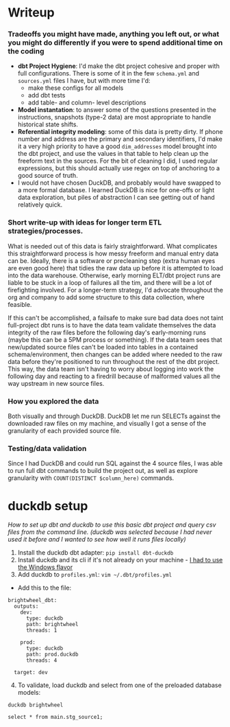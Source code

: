 # Writeup
### **Tradeoffs you might have made, anything you left out, or what you might do differently if you were to spend additional time on the coding**

  - **dbt Project Hygiene**: I'd make the dbt project cohesive and proper with full configurations. There is some of it in the few `schema.yml` and `sources.yml` files I have, but with more time I'd:
    - make these configs for all models
    - add dbt tests
    - add table- and column- level descriptions
  - **Model instantation**: to answer some of the questions presented in the instructions, snapshots (type-2 data) are most appropriate to handle historical state shifts.
  - **Referential integrity modeling**: some of this data is pretty dirty. If phone number and address are the primary and secondary identifiers, I'd make it a very high priority to have a good `dim_addresses` model brought into the dbt project, and use the values in that table to help clean up the freeform text in the sources. For the bit of cleaning I did, I used regular expressions, but this should actually use regex on top of anchoring to a good source of truth.
  - I would not have chosen DuckDB, and probably would have swapped to a more formal database. I learned DuckDB is nice for one-offs or light data exploration, but piles of abstraction I can see getting out of hand relatively quick.

### **Short write-up with ideas for longer term ETL strategies/processes.**

What is needed out of this data is fairly straightforward. What complicates this straightforward process is how messy freeform and manual entry data can be. Ideally, there is a software or precleaning step (extra human eyes are even good here) that tidies the raw data up before it is attempted to load into the data warehouse. Otherwise, early morning ELT/dbt project runs are liable to be stuck in a loop of failures all the tim, and there will be a lot of firefighting involved. For a longer-term strategy, I'd advocate throughout the org and company to add some structure to this data collection, where feasible.

If this can't be accomplished, a failsafe to make sure bad data does not taint full-project dbt runs is to have the data team validate themselves the data integrity of the raw files before the following day's early-morning runs (maybe this can be a 5PM process or something). If the data team sees that new/updated source files can't be loaded into tables in a contained schema/environment, then changes can be added where needed to the raw data before they're positioned to run throughout the rest of the dbt project. This way, the data team isn't having to worry about logging into work the following day and reacting to a firedrill because of malformed values all the way upstream in new source files.

### **How you explored the data**

Both visually and through DuckDB. DuckDB let me run SELECTs against the downloaded raw files on my machine, and visually I got a sense of the granularity of each provided source file.

### **Testing/data validation**

Since I had DuckDB and could run SQL against the 4 source files, I was able to run full dbt commands to build the project out, as well as explore granularity with `COUNT(DISTINCT $column_here)` commands.


# duckdb setup
_How to set up dbt and duckdb to use this basic dbt project and query csv files from the command line._
_(duckdb was selected because I had never used it before and I wanted to see how well it runs files locally)_

1. Install the duckdb dbt adapter: `pip install dbt-duckdb`
2. Install duckdb and its cli if it's not already on your machine - [I had to use the Windows flavor](https://duckdb.org/docs/installation/?version=stable&environment=cli&platform=win&download_method=package_manager)
3. Add duckdb to `profiles.yml`: `vim ~/.dbt/profiles.yml`
- Add this to the file:

```
brightwheel_dbt:
  outputs:
    dev:
      type: duckdb
      path: brightwheel
      threads: 1

    prod:
      type: duckdb
      path: prod.duckdb
      threads: 4

  target: dev
```

4. To validate, load duckdb and select from one of the preloaded database models:
```
duckdb brightwheel
```

```
select * from main.stg_source1;
```

